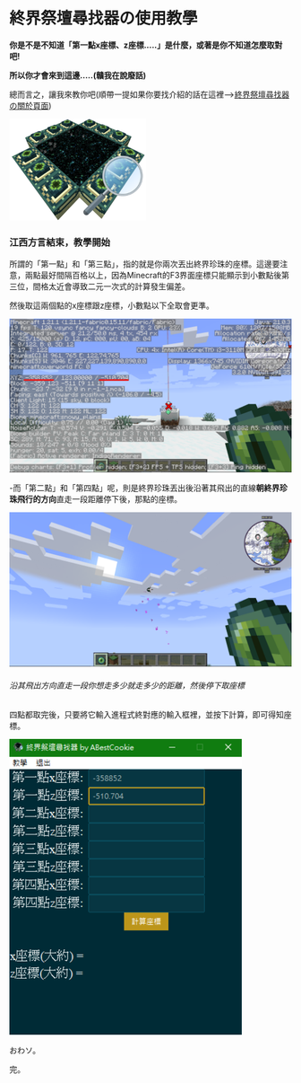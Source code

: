 # 終界祭壇尋找器の使用教學

**你是不是不知道「第一點x座標、z座標.....」是什麼，或著是你不知道怎麼取對吧!**

**所以你才會來到這邊…..(贛我在說廢話)**

總而言之，讓我來教你吧(順帶一提如果你要找介紹的話在這裡-->[終界祭壇尋找器の關於頁面](about_zh-tw.md))

<img src="img\未命名.png" alt="未命名" style="zoom:33%;" />

### 江西方言結束，教學開始

所謂的「第一點」和「第三點」，指的就是你兩次丟出終界珍珠的座標。這邊要注意，兩點最好間隔百格以上，因為Minecraft的F3界面座標只能顯示到小數點後第三位，間格太近會導致二元一次式的計算發生偏差。

然後取這兩個點的x座標跟z座標，小數點以下全取會更準。

<img src="img\螢幕擷取畫面 2024-10-31 214522.png" alt="螢幕擷取畫面 2024-10-31 214522" style="zoom:66%;" />

-而「第二點」和「第四點」呢，則是終界珍珠丟出後沿著其飛出的直線**朝終界珍珠飛行的方向**直走一段距離停下後，那點的座標。

<img src="img\螢幕擷取畫面 2024-10-31 215532.png" alt="螢幕擷取畫面 2024-10-31 215532" style="zoom:66%;" />

###### 沿其飛出方向直走一段你想走多少就走多少的距離，然後停下取座標

四點都取完後，只要將它輸入進程式終對應的輸入框裡，並按下計算，即可得知座標。

<img src="img\螢幕擷取畫面 2024-10-31 220133.png" alt="螢幕擷取畫面 2024-10-31 220133" style="zoom:110%;" />

おわソ。

完。
